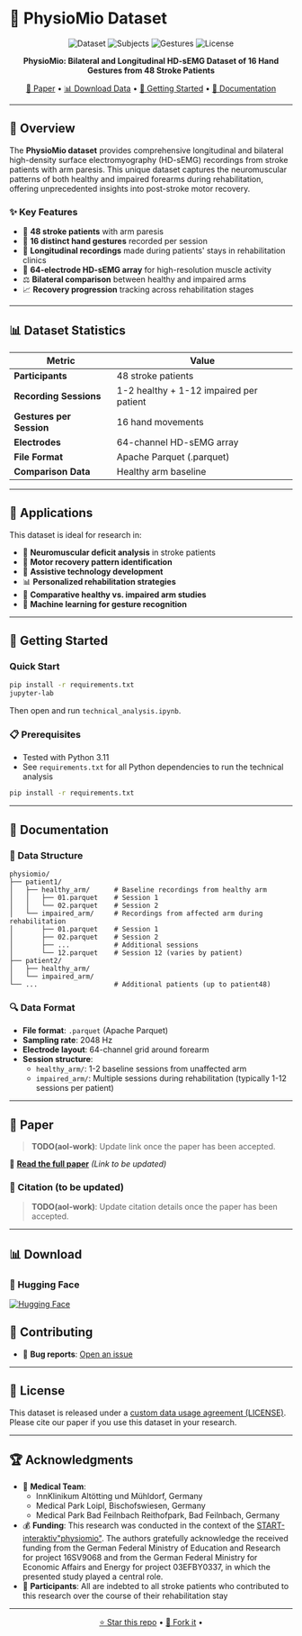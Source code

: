 # 🧠 PhysioMio Dataset

<div align="center">

![Dataset](https://img.shields.io/badge/Dataset-HD--sEMG-blue)
![Subjects](https://img.shields.io/badge/Subjects-48_Stroke_Patients-green)
![Gestures](https://img.shields.io/badge/Gestures-16_Hand_Movements-orange)
![License](https://img.shields.io/badge/License-DUA-yellow)

**PhysioMio: Bilateral and Longitudinal HD-sEMG Dataset of 16 Hand Gestures from
48 Stroke Patients**

[📄 Paper](#-paper) •
[📊 Download Data](#-download) •
[🚀 Getting Started](#-getting-started) •
[📖 Documentation](#-documentation)

</div>

---

## 🔬 Overview

The **PhysioMio dataset** provides comprehensive longitudinal and bilateral high-density
surface electromyography (HD-sEMG) recordings from stroke patients with
arm paresis. This unique dataset captures the neuromuscular patterns of both
healthy and impaired forearms during rehabilitation, offering unprecedented
insights into post-stroke motor recovery.

### ✨ Key Features

- 🏥 **48 stroke patients** with arm paresis
- 🤲 **16 distinct hand gestures** recorded per session
- 📅 **Longitudinal recordings** made during patients' stays in rehabilitation clinics
- 🔌 **64-electrode HD-sEMG array** for high-resolution muscle activity
- ⚖️ **Bilateral comparison** between healthy and impaired arms
- 📈 **Recovery progression** tracking across rehabilitation stages

---

## 📊 Dataset Statistics

| Metric | Value |
|--------|-------|
| **Participants** | 48 stroke patients |
| **Recording Sessions** | 1-2 healthy + 1-12 impaired per patient |
| **Gestures per Session** | 16 hand movements |
| **Electrodes** | 64-channel HD-sEMG array |
| **File Format** | Apache Parquet (.parquet) |
| **Comparison Data** | Healthy arm baseline |

---

## 🎯 Applications

This dataset is ideal for research in:

- 🧠 **Neuromuscular deficit analysis** in stroke patients
- 🔄 **Motor recovery pattern identification**
- 🤖 **Assistive technology development**
- 📊 **Personalized rehabilitation strategies**
- 🔬 **Comparative healthy vs. impaired arm studies**
- 🎯 **Machine learning for gesture recognition**

---

## 🚀 Getting Started

### Quick Start

```bash
pip install -r requirements.txt
jupyter-lab
```

Then open and run `technical_analysis.ipynb`.

### 📋 Prerequisites

- Tested with Python 3.11
- See `requirements.txt` for all Python dependencies to run the technical analysis

```bash
pip install -r requirements.txt
```

---

## 📖 Documentation

### 📁 Data Structure

```text
physiomio/
├── patient1/
│   ├── healthy_arm/      # Baseline recordings from healthy arm
│   │   ├── 01.parquet    # Session 1
│   │   └── 02.parquet    # Session 2
│   └── impaired_arm/     # Recordings from affected arm during rehabilitation
│       ├── 01.parquet    # Session 1
│       ├── 02.parquet    # Session 2
│       ├── ...           # Additional sessions
│       └── 12.parquet    # Session 12 (varies by patient)
├── patient2/
│   ├── healthy_arm/
│   └── impaired_arm/
└── ...                   # Additional patients (up to patient48)
```

### 🔍 Data Format

- **File format**: `.parquet` (Apache Parquet)
- **Sampling rate**: 2048 Hz
- **Electrode layout**: 64-channel grid around forearm
- **Session structure**:
  - `healthy_arm/`: 1-2 baseline sessions from unaffected arm
  - `impaired_arm/`: Multiple sessions during rehabilitation
    (typically 1-12 sessions per patient)

---

## 📄 Paper

> **TODO(aol-work)**: Update link once the paper has been accepted.

📖 **[Read the full paper](https://www.nature.com/sdata/)** *(Link to be updated)*

### 📝 Citation (to be updated)

> **TODO(aol-work)**: Update citation details once the paper has been accepted.

<!-- ```bibtex
@article{physiomio2025,
  title={PhysioMio: A Longitudinal HD-sEMG Dataset for Stroke Rehabilitation Research},
  author={[Julian Ilg, Alexander Oldemeier, Marie Fieweger, Luca Deuschel, Peter Rieckmann, Peter Young, Sabine Krause, Tim C. Lueth ]},
  journal={[Nature Datasets]},
  year={2025},
  doi={[DOI]}
}
``` -->

---

## 📊 Download

### 🤗 Hugging Face

[![Hugging Face](https://img.shields.io/badge/🤗%20Hugging%20Face-Dataset-yellow)](https://huggingface.co/datasets/formove-ai/physiomio)

## 🤝 Contributing

- 🐛 **Bug reports**: [Open an issue](../../issues)

---

## 📜 License

This dataset is released under a [custom data usage agreement (LICENSE)](LICENSE.md).
Please cite our paper if you use this dataset in your research.

---

## 🏆 Acknowledgments

- 🏥 **Medical Team**:
  - InnKlinikum Altötting und Mühldorf, Germany
  - Medical Park Loipl, Bischofswiesen, Germany
  - Medical Park Bad Feilnbach Reithofpark, Bad Feilnbach, Germany
- 💰 **Funding**: This research was conducted in the context of the
  [START-interaktiv"physiomio"](https://www.interaktive-technologien.de/projekte/physiomio).
  The authors gratefully acknowledge the received funding from the German Federal
  Ministry of Education and Research for project 16SV9068 and from the German Federal
  Ministry for Economic Affairs and Energy for project 03EFBY0337, in which the
  presented study played a central role.
- 👥 **Participants**: All are indebted to all stroke patients who contributed
  to this research over the course of their rehabilitation stay

---

<div align="center">

[⭐ Star this repo](../../stargazers) •
[🍴 Fork it](../../fork) •

</div>

